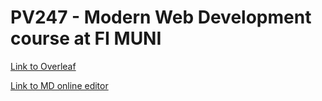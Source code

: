# PV247 - Modern Web Development course at FI MUNI

[Link to Overleaf](https://www.overleaf.com/project/65a027b14b7c0e0523d5088c)

[Link to MD online editor](https://stackedit.io/app#)

